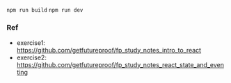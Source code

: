 ##
```npm run build```
```npm run dev```

### Ref
- exercise1: https://github.com/getfutureproof/fp_study_notes_intro_to_react
- exercise2: https://github.com/getfutureproof/fp_study_notes_react_state_and_eventing
